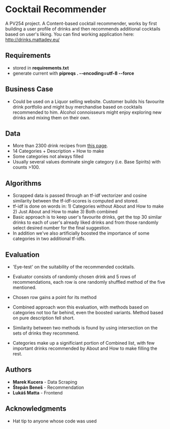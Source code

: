 # Cocktail Recommender

A PV254 project. A Content-based cocktail recommender, works by first building a user profile of drinks and then recommends additional cocktails based on user's liking.
You can find working application here: http://drinks.mattadev.eu/

## Requirements

* stored in **requirements.txt**
* generate current with **pipreqs . --encoding=utf-8 --force**

## Business Case

* Could be used on a Liquor selling website. Customer builds his favourite drink portfolio and might buy merchandise based on cocktails recommended to him. Alcohol connoisseurs might enjoy exploring new drinks and mixing them on their own.

## Data

* More than 2300 drink recipes from <a href="https://www.liquor.com/recipes">this page</a>. 
* 14 Categories + Description + How to make
* Some categories not always filled
* Usually several values dominate single category (i.e. Base Spirits) with counts >100.

## Algorithms

* Scrapped data is passed through an tf-idf vectorizer and cosine similarity between the tf-idf-scores is computed and stored.
* tf-idf is done on words in: 1) Categories without About and How to make  2) Just About and How to make  3) Both combined
* Basic approach is to keep user's favourite drinks, get the top 30 similar drinks to each of user's already liked drinks and from those randomly select desired number for the final suggestion. 
* In addition we've also artificially boosted the importance of some categories in two additional tf-idfs.

## Evaluation

* 'Eye-test' on the suitability of the recommended cocktails.
* Evaluator consists of randomly chosen drink and 5 rows of recommendations, each row is one randomly shuffled method of the five mentioned.
* Chosen row gains a point for its method
* Combined approach won this evaluation, with methods based on categories not too far behind, even the boosted variants. Method based on pure description fell short.

* Similarity between two methods is found by using intersection on the sets of drinks they recommend. 
* Categories make up a significiant portion of Combined list, with few important drinks recommended by About and How to make filling the rest.

## Authors

* **Marek Kucera** - Data Scraping
* **Štepán Beneš** - Recommendation
* **Lukáš Matta** - Frontend

## Acknowledgments

* Hat tip to anyone whose code was used
